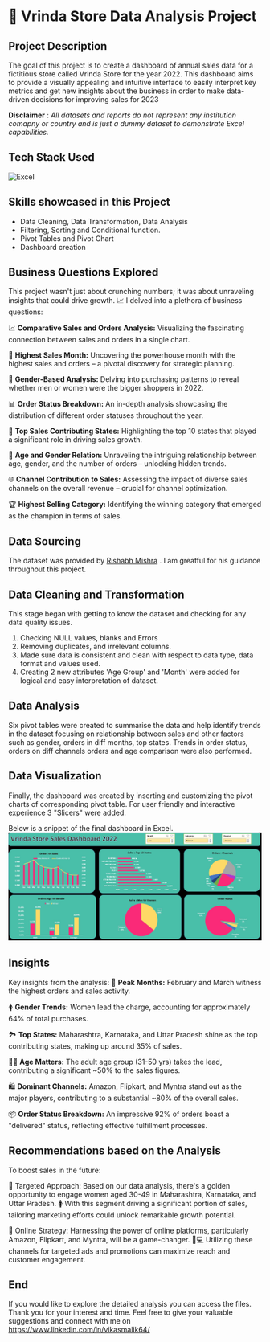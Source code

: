 # 🏪  Vrinda Store Data Analysis Project

## Project Description

The goal of this project is to create a dashboard of annual sales data for a  fictitious store called Vrinda Store for the year 2022. This dashboard aims to provide a visually appealing and intuitive interface to easily interpret key metrics and get new insights about the business in order to make data-driven decisions for improving sales for 2023

**__Disclaimer__** : _All datasets and reports do not represent any institution comapny or country and is just a dummy dataset to demonstrate Excel capabilities._

## Tech Stack Used 

![Excel](https://img.icons8.com/color/256/microsoft-excel-2019.png)

## Skills showcased in this Project

- Data Cleaning, Data Transformation, Data Analysis
- Filtering, Sorting and Conditional function.
- Pivot Tables and Pivot Chart
- Dashboard creation

## Business Questions Explored

This project wasn't just about crunching numbers; it was about unraveling insights that could drive growth. 📈 I delved into a plethora of business questions:

📈 **Comparative Sales and Orders Analysis:** Visualizing the fascinating connection between sales and orders in a single chart.

📆 **Highest Sales Month:** Uncovering the powerhouse month with the highest sales and orders – a pivotal discovery for strategic planning.

🚻 **Gender-Based Analysis:** Delving into purchasing patterns to reveal whether men or women were the bigger shoppers in 2022.

📊 **Order Status Breakdown:** An in-depth analysis showcasing the distribution of different order statuses throughout the year.

🏢 **Top Sales Contributing States:** Highlighting the top 10 states that played a significant role in driving sales growth.

👥 **Age and Gender Relation:** Unraveling the intriguing relationship between age, gender, and the number of orders – unlocking hidden trends.

🌐 **Channel Contribution to Sales:** Assessing the impact of diverse sales channels on the overall revenue – crucial for channel optimization.

🏆 **Highest Selling Category:** Identifying the winning category that emerged as the champion in terms of sales.

## Data Sourcing

The dataset was provided by [Rishabh Mishra](https://www.youtube.com/@RishabhMishraOfficial) . I am greatful for his guidance throughout this project.

## Data Cleaning and Transformation

This stage began with getting to know the dataset and checking for any data quality issues.
1.	Checking NULL values, blanks and Errors 
2.	Removing duplicates, and irrelevant columns.
3.	Made sure data is consistent and clean with respect to data type, data format and values used.
4.	Creating 2 new attributes 'Age Group' and 'Month' were added for logical and easy interpretation of dataset.

## Data Analysis

Six pivot tables were created to summarise the data and help identify trends in the dataset focusing on relationship between sales and other factors such as gender, orders in diff months, top states. Trends in order status, orders on diff channels orders and age comparison were also performed.

## Data Visualization

Finally, the dashboard was created by inserting and customizing the pivot charts of corresponding pivot table. For user friendly and interactive experience 3 "Slicers" were added.

Below is a snippet of the final dashboard in Excel.
![Vrinda Dashboard](https://github.com/VikasMalik64/Vrinda_Store_Data_Analysis_Project_Excel/blob/d5717dcfbb1d5dd073c10d3467a5f694cc3c6175/Dashboard.jpg)

## Insights

Key insights from the analysis:
📅 **Peak Months:** February and March witness the highest orders and sales activity.

🚺 **Gender Trends:** Women lead the charge, accounting for approximately 64% of total purchases.

🏞️ **Top States:** Maharashtra, Karnataka, and Uttar Pradesh shine as the top contributing states, making up around 35% of sales.

👩💼 **Age Matters:** The adult age group (31-50 yrs) takes the lead, contributing a significant ~50% to the sales figures.

🛍️ **Dominant Channels:** Amazon, Flipkart, and Myntra stand out as the major players, contributing to a substantial ~80% of the overall sales.

📦 **Order Status Breakdown:** An impressive 92% of orders boast a "delivered" status, reflecting effective fulfillment processes.


## Recommendations based on the Analysis

To boost sales in the future:

🎯 Targeted Approach: Based on our data analysis, there's a golden opportunity to engage women aged 30-49 in Maharashtra, Karnataka, and Uttar Pradesh. 🚺 With this segment driving a significant portion of sales, tailoring marketing efforts could unlock remarkable growth potential.

📱 Online Strategy: Harnessing the power of online platforms, particularly Amazon, Flipkart, and Myntra, will be a game-changer. 🛒💻 Utilizing these channels for targeted ads and promotions can maximize reach and customer engagement.

## End

If you would like to explore the detailed analysis you can access the files. Thank you for your interest and time. Feel free to give your valuable suggestions and connect with me on https://www.linkedin.com/in/vikasmalik64/
